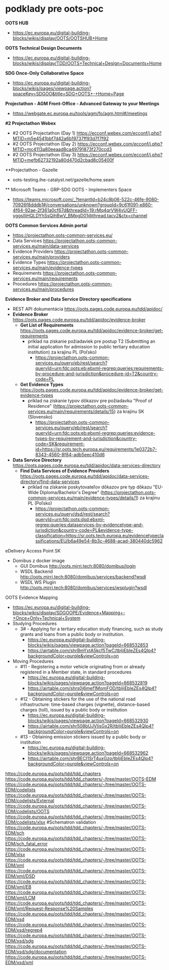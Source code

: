 # podklady pre oots-poc
**OOTS HUB**
- https://ec.europa.eu/digital-building-blocks/wikis/display/OOTS/OOTSHUB+Home

**OOTS Technical Design Documents**
- https://ec.europa.eu/digital-building-blocks/wikis/display/TDD/OOTS+Technical+Design+Documents+Home

**SDG Once-Only Collaborative Space**
- https://ec.europa.eu/digital-building-blocks/wikis/pages/viewpage.action?spaceKey=SDGOO&title=SDG+OOTS+-+Home+Page

**Projectathon - AGM Front-Office - Advanced Gateway to your Meetings**
- https://webgate.ec.europa.eu/tools/agm/fo/agm.html#/meetings

**#2 Projectathon Webex**
- #2 OOTS Projectathon (Day 1) https://ecconf.webex.com/ecconf/j.php?MTID=m5e4541bbf7d42a6b19737ff93d7f7f92
- #2 OOTS Projectathon (Day 2) https://ecconf.webex.com/ecconf/j.php?MTID=mc4113a80eeaad8ca49791873f270ccd3
- #2 OOTS Projectathon (Day 3) https://ecconf.webex.com/ecconf/j.php?MTID=mefb62732192a80d470d2cbad8c05400f

**Projectathon - Gazelle
- oots-testing.ihe-catalyst.net/gazelle/home.seam

** Microsoft Teams - GRP-SDG OOTS - Implementers Space
- https://teams.microsoft.com/_?tenantId=b24c8b06-522c-46fe-9080-70926f8dddb1#/conversations/unknown?groupId=9c61f091-e860-4f64-92ae-2f361a0cf67d&threadId=19:rMq4qrVW4vUQFF-yggsIIiHQLDYhSsQihBwV_BMpgD01@thread.tacv2&ctx=channel

**OOTS Common Services Admin portal**
- https://projectathon.oots-common-services.eu/
- Data Services https://projectathon.oots-common-services.eu/main/data-services
- Evidence Providers https://projectathon.oots-common-services.eu/main/providers
- Evidence Types https://projectathon.oots-common-services.eu/main/evidence-types
- Requirements https://projectathon.oots-common-services.eu/main/requirements
- Procedures https://projectathon.oots-common-services.eu/main/procedures

**Evidence Broker and Data Service Directory specifications**
- REST API dokumentácia https://oots.pages.code.europa.eu/tdd/apidoc/
- **Evidence Broker** https://oots.pages.code.europa.eu/tdd/apidoc/evidence-broker
  - **Get List of Requirements** https://oots.pages.code.europa.eu/tdd/apidoc/evidence-broker/get-requirements
    - príklad na získanie požiadaviek pre postup T2 (Submitting an initial application for admission to public tertiary education institution) za krajinu PL (Poľsko)
      - https://projectathon.oots-common-services.eu/query/eb/rest/search?queryId=urn:fdc:oots:eb:ebxml-regrep:queries:requirements-by-procedure-and-jurisdiction&procedure-id=T2&country-code=PL
  - **Get Evidence Types** https://oots.pages.code.europa.eu/tdd/apidoc/evidence-broker/get-evidence-types
    - príklad na získanie typov dôkazov pre požiadavku "Proof of Residence" (https://projectathon.oots-common-services.eu/main/requirements/details/15) za krajinu SK (Slovensko)
      - https://projectathon.oots-common-services.eu/query/eb/rest/search?queryId=urn:fdc:oots:eb:ebxml-regrep:queries:evidence-types-by-requirement-and-jurisdiction&country-code=SK&requirement-id=https://sr.oots.tech.europa.eu/requirements/1e0372b7-8343-4560-8f84-adb5eec410d6
- **Data Service Directory** https://oots.pages.code.europa.eu/tdd/apidoc/data-services-directory
  - **Find Data Services of Evidence Providers** https://oots.pages.code.europa.eu/tdd/apidoc/data-services-directory/find-data-services
    - príklad na získanie poskytovateľov dôkazov pre typ dôkazu "EU-Wide Diploma/Bachelor's Degree" (https://projectathon.oots-common-services.eu/main/evidence-types/details/1) za krajinu PL (Poľsko)
      - https://projectathon.oots-common-services.eu/query/dsd/rest/search?queryId=urn:fdc:oots:dsd:ebxml-regrep:queries:dataservices-by-evidencetype-and-jurisdiction&country-code=PL&evidence-type-classification=https://sr.oots.tech.europa.eu/evidencetypeclassifications/EU/b6a49e54-8b3c-4688-acad-380440dc5962

eDelivery Access Point SK
- Domibus z docker image
  - GUI Domibus http://oots.mirri.tech:8080/domibus/login
  - WSDL Backend http://oots.mirri.tech:8080/domibus/services/backend?wsdl
  - WSDL WS Plugin http://oots.mirri.tech:8080/domibus/services/wsplugin?wsdl
  
  
	
OOTS Evidence Mapping
- https://ec.europa.eu/digital-building-blocks/wikis/display/SDGOOPE/Evidence+Mapping+-+Once+Only+Technical+System
- Studying Procedures
	- 3# - Applying for a tertiary education study financing, such as study grants and loans from a public body or institution.
		- https://ec.europa.eu/digital-building-blocks/wikis/pages/viewpage.action?pageId=668532853
		- https://airtable.com/shrBmYxtA5kcf5TwC/tbljiEbleZEs4QIp4?backgroundColor=purple&viewControls=on
- Moving Procedures
	- #11 - Registering a motor vehicle originating from or already registered in a Member state, in standard procedures
		- https://ec.europa.eu/digital-building-blocks/wikis/pages/viewpage.action?pageId=668532819
		- https://airtable.com/shrs0j6mef1MomFOD/tbljiEbleZEs4QIp4?backgroundColor=purple&viewControls=on
	- #12 - Obtaining stickers for the use of the national road infrastructure: time-based charges (vignette), distance-based charges (toll), issued by a public body or institution
		- https://ec.europa.eu/digital-building-blocks/wikis/pages/viewpage.action?pageId=668532930
		- https://airtable.com/shr508bUJVIisGx2R/tbljiEbleZEs4QIp4?backgroundColor=purple&viewControls=on
	- #13 - Obtaining emission stickers issued by a public body or institution
		- https://ec.europa.eu/digital-building-blocks/wikis/pages/viewpage.action?pageId=668532962
		- https://airtable.com/shrBECI1SrT4uxGzp/tbljiEbleZEs4QIp4?backgroundColor=purple&viewControls=on
		
https://code.europa.eu/oots/tdd/tdd_chapters
	https://code.europa.eu/oots/tdd/tdd_chapters/-/tree/master/OOTS-EDM
		https://code.europa.eu/oots/tdd/tdd_chapters/-/tree/master/OOTS-EDM/codelists
			https://code.europa.eu/oots/tdd/tdd_chapters/-/tree/master/OOTS-EDM/codelists/External
			https://code.europa.eu/oots/tdd/tdd_chapters/-/tree/master/OOTS-EDM/codelists/OOTS
			https://code.europa.eu/oots/tdd/tdd_chapters/-/tree/master/OOTS-EDM/codelists/xlsx
		#Schematron validation
		https://code.europa.eu/oots/tdd/tdd_chapters/-/tree/master/OOTS-EDM/sch
		https://code.europa.eu/oots/tdd/tdd_chapters/-/tree/master/OOTS-EDM/sch_fatal_error
		https://code.europa.eu/oots/tdd/tdd_chapters/-/tree/master/OOTS-EDM/xlsx
		https://code.europa.eu/oots/tdd/tdd_chapters/-/tree/master/OOTS-EDM/xml
			https://code.europa.eu/oots/tdd/tdd_chapters/-/tree/master/OOTS-EDM/xml/DSD
			https://code.europa.eu/oots/tdd/tdd_chapters/-/tree/master/OOTS-EDM/xml/EB
			https://code.europa.eu/oots/tdd/tdd_chapters/-/tree/master/OOTS-EDM/xml/LCM
			https://code.europa.eu/oots/tdd/tdd_chapters/-/tree/master/OOTS-EDM/xml/Request-Response%20Samples
		https://code.europa.eu/oots/tdd/tdd_chapters/-/tree/master/OOTS-EDM/xsd
			https://code.europa.eu/oots/tdd/tdd_chapters/-/tree/master/OOTS-EDM/xsd/regrep4
			https://code.europa.eu/oots/tdd/tdd_chapters/-/tree/master/OOTS-EDM/xsd/sdg
				https://code.europa.eu/oots/tdd/tdd_chapters/-/tree/master/OOTS-EDM/xsd/sdg/documentation
			https://code.europa.eu/oots/tdd/tdd_chapters/-/tree/master/OOTS-EDM/xsd/xml

